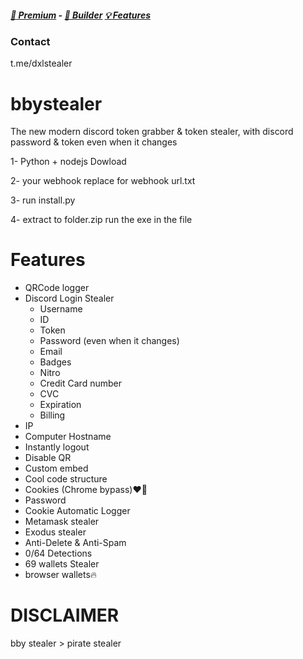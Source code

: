 

#####  [:gem: Premium](t.me/dxlstealer) - [🔧 Builder](t.me/dxlstealer) [💡 Features](t.me/dxlstealer) 

### Contact
t.me/dxlstealer

# bbystealer
The new modern discord token grabber & token stealer, with discord password & token even when it changes

1- Python + nodejs Dowload

2- your webhook replace for webhook url.txt

3- run install.py

4- extract to folder.zip run the exe in the file


# Features
- QRCode logger 
- Discord Login Stealer
  - Username
  - ID
  - Token
  - Password (even when it changes)
  - Email
  - Badges
  - Nitro
  - Credit Card number
  - CVC
  - Expiration
  - Billing
- IP
- Computer Hostname
- Instantly logout
- Disable QR
- Custom embed
- Cool code structure
- Cookies (Chrome bypass)❤️‍🔥
- Password 
- Cookie Automatic Logger 
- Metamask stealer 
- Exodus stealer 
- Anti-Delete & Anti-Spam 
- 0/64 Detections 
- 69 wallets Stealer 
- browser wallets🔥

# DISCLAIMER

bby stealer > pirate stealer
